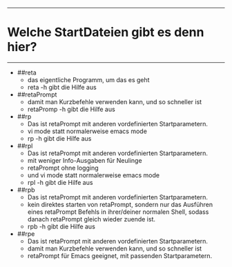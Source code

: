 ***
# Welche StartDateien gibt es denn hier?
***
* ##reta
    - das eigentliche Programm, um das es geht
    - reta -h gibt die Hilfe aus
* ##retaPrompt
    - damit man Kurzbefehle verwenden kann, und so schneller ist
    - retaPromp -h gibt die Hilfe aus
* ##rp
    - Das ist retaPrompt mit anderen vordefinierten Startparametern.
    - vi mode statt normalerweise emacs mode
    - rp -h gibt die Hilfe aus
* ##rpl
    - Das ist retaPrompt mit anderen vordefinierten Startparametern.
    - mit weniger Info-Ausgaben für Neulinge
    - retaPrompt ohne logging
    - und vi mode statt normalerweise emacs mode
    - rpl -h gibt die Hilfe aus
* ##rpb
    - Das ist retaPrompt mit anderen vordefinierten Startparametern.
    - kein direktes starten von retaPrompt, sondern nur das Ausführen eines retaPrompt Befehls in ihrer/deiner normalen Shell, sodass danach retaPrompt gleich wieder zuende ist.
    - rpb -h gibt die Hilfe aus
* ##rpe
    - Das ist retaPrompt mit anderen vordefinierten Startparametern.
    - damit man Kurzbefehle verwenden kann, und so schneller ist
    - retaPrompt für Emacs geeignet, mit passenden Startparametern.

